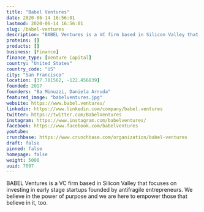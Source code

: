 ```yaml
---
title: "Babel Ventures"
date: 2020-06-14 16:56:01
lastmod: 2020-06-14 16:56:01
slug: /babel-ventures
description: "BABEL Ventures is a VC firm based in Silicon Valley that focuses on investing in early stage startups founded by antifragile entrepreneurs. We believe in the power of purpose and we are here to empower those that believe in it, too."
proteins: []
products: []
business: [Finance]
finance_type: [Venture Capital]
country: "United States"
country_code: "US"
city: "San Francisco"
location: [37.781562, -122.456839]
founded: 2017
founders: "Ba Minuzzi, Daniela Arruda"
featured_image: "babelventures.jpg"
website: https://www.babel.ventures/
linkedin: https://www.linkedin.com/company/babel.ventures
twitter: https://twitter.com/BabelVentures
instagram: https://www.instagram.com/babelventures/
facebook: https://www.facebook.com/babelventures
youtube: 
crunchbase: https://www.crunchbase.com/organization/babel-ventures
draft: false
pinned: false
homepage: false
weight: 5000
uuid: 7097
---
```

BABEL Ventures is a VC firm based in Silicon Valley that focuses on investing in early stage startups founded by antifragile entrepreneurs. We believe in the power of purpose and we are here to empower those that believe in it, too.
